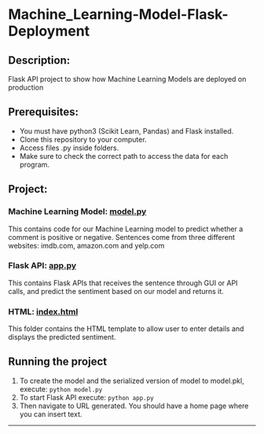 # Machine_Learning-Model-Flask-Deployment

## Description: 
Flask API project to show how Machine Learning Models are deployed on production

## Prerequisites:
- You must have python3 (Scikit Learn, Pandas) and Flask installed.
- Clone this repository to your computer.
- Access files .py inside folders.
- Make sure to check the correct path to access the data for each program.

## Project:

### Machine Learning Model: [model.py](https://github.com/markikojr/DataScience/blob/master/api/model.py)  
This contains code for our Machine Learning model to predict whether a comment is positive or negative. Sentences come from three different websites: imdb.com, amazon.com and yelp.com

### Flask API: [app.py](https://github.com/markikojr/DataScience/blob/master/api/app.py)  
This contains Flask APIs that receives the sentence through GUI or API calls, and predict the sentiment based on our model and returns it.

### HTML: [index.html](https://github.com/markikojr/DataScience/blob/master/api/templates/index.html) 
This folder contains the HTML template to allow user to enter details and displays the predicted sentiment.

## Running the project
1) To create the model and the serialized version of model to model.pkl, execute: `python model.py`
2) To start Flask API execute: `python app.py` 
3) Then navigate to URL generated. You should have a home page where you can insert text. 

----------------------------
